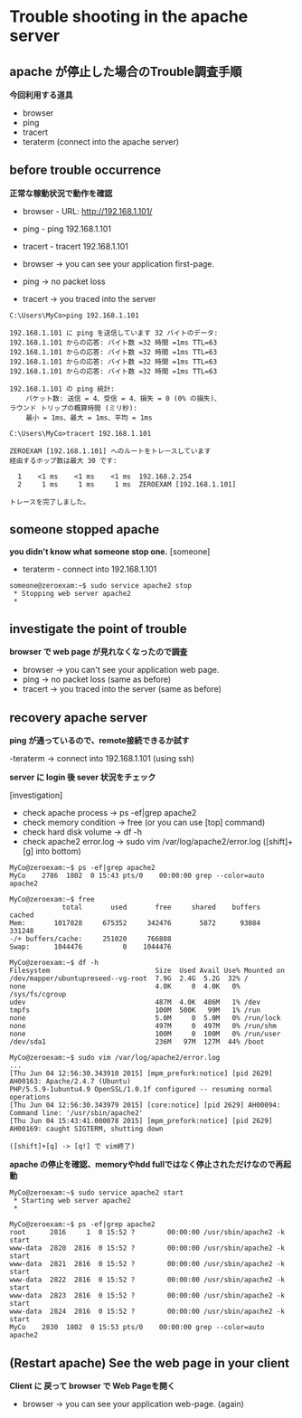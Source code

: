 # Trouble shooting in the apache server

## apache が停止した場合のTrouble調査手順

**今回利用する道具**

* browser
* ping
* tracert
* teraterm (connect into the apache server)

## before trouble occurrence

**正常な稼動状況で動作を確認**
- browser - URL: http://192.168.1.101/
- ping    - ping 192.168.1.101
- tracert - tracert 192.168.1.101

- browser -> you can see your application first-page.
- ping    -> no packet loss
- tracert -> you traced into the server

```
C:\Users\MyCo>ping 192.168.1.101

192.168.1.101 に ping を送信しています 32 バイトのデータ:
192.168.1.101 からの応答: バイト数 =32 時間 =1ms TTL=63
192.168.1.101 からの応答: バイト数 =32 時間 =1ms TTL=63
192.168.1.101 からの応答: バイト数 =32 時間 =1ms TTL=63
192.168.1.101 からの応答: バイト数 =32 時間 =1ms TTL=63

192.168.1.101 の ping 統計:
    パケット数: 送信 = 4、受信 = 4、損失 = 0 (0% の損失)、
ラウンド トリップの概算時間 (ミリ秒):
    最小 = 1ms、最大 = 1ms、平均 = 1ms

C:\Users\MyCo>tracert 192.168.1.101

ZEROEXAM [192.168.1.101] へのルートをトレースしています
経由するホップ数は最大 30 です:

  1    <1 ms    <1 ms    <1 ms  192.168.2.254
  2     1 ms     1 ms     1 ms  ZEROEXAM [192.168.1.101]

トレースを完了しました。
```

## someone stopped apache 

**you didn't know what someone stop one.**
[someone]
- teraterm - connect into 192.168.1.101

```
someone@zeroexam:~$ sudo service apache2 stop
 * Stopping web server apache2                                                  
 *
```

## investigate the point of trouble

**browser で web page が見れなくなったので調査**

- browser -> you can't see your application web page.
- ping    -> no packet loss (same as before)
- tracert -> you traced into the server (same as before)

## recovery apache server

**ping が通っているので、remote接続できるか試す**

-teraterm -> connect into 192.168.1.101 (using ssh)

**server に login 後 sever 状況をチェック**

[investigation]
- check apache process    -> ps -ef|grep apache2
- check memory condition  -> free (or you can use [top] command)
- check hard disk volume  -> df -h
- check apache2 error.log -> sudo vim /var/log/apache2/error.log ([shift]+[g] into bottom)

```
MyCo@zeroexam:~$ ps -ef|grep apache2
MyCo    2786  1802  0 15:43 pts/0    00:00:00 grep --color=auto apache2
```
```
MyCo@zeroexam:~$ free
             total       used       free     shared    buffers     cached
Mem:       1017828     675352     342476       5872      93084     331248
-/+ buffers/cache:     251020     766808
Swap:      1044476          0    1044476
```
```
MyCo@zeroexam:~$ df -h
Filesystem                          Size  Used Avail Use% Mounted on
/dev/mapper/ubuntupreseed--vg-root  7.9G  2.4G  5.2G  32% /
none                                4.0K     0  4.0K   0% /sys/fs/cgroup
udev                                487M  4.0K  486M   1% /dev
tmpfs                               100M  500K   99M   1% /run
none                                5.0M     0  5.0M   0% /run/lock
none                                497M     0  497M   0% /run/shm
none                                100M     0  100M   0% /run/user
/dev/sda1                           236M   97M  127M  44% /boot
```
```
MyCo@zeroexam:~$ sudo vim /var/log/apache2/error.log
...
[Thu Jun 04 12:56:30.343910 2015] [mpm_prefork:notice] [pid 2629] AH00163: Apache/2.4.7 (Ubuntu) 
PHP/5.5.9-1ubuntu4.9 OpenSSL/1.0.1f configured -- resuming normal operations
[Thu Jun 04 12:56:30.343979 2015] [core:notice] [pid 2629] AH00094: Command line: '/usr/sbin/apache2'
[Thu Jun 04 15:43:41.000078 2015] [mpm_prefork:notice] [pid 2629] AH00169: caught SIGTERM, shutting down

([shift]+[q] -> [q!] で vim終了)
```

**apache の停止を確認、memoryやhdd fullではなく停止されただけなので再起動**

```
MyCo@zeroexam:~$ sudo service apache2 start
 * Starting web server apache2                                                  
 *
```
```
MyCo@zeroexam:~$ ps -ef|grep apache2
root      2816     1  0 15:52 ?        00:00:00 /usr/sbin/apache2 -k start
www-data  2820  2816  0 15:52 ?        00:00:00 /usr/sbin/apache2 -k start
www-data  2821  2816  0 15:52 ?        00:00:00 /usr/sbin/apache2 -k start
www-data  2822  2816  0 15:52 ?        00:00:00 /usr/sbin/apache2 -k start
www-data  2823  2816  0 15:52 ?        00:00:00 /usr/sbin/apache2 -k start
www-data  2824  2816  0 15:52 ?        00:00:00 /usr/sbin/apache2 -k start
MyCo    2830  1802  0 15:53 pts/0    00:00:00 grep --color=auto apache2
```

## (Restart apache) See the web page in your client

**Client に 戻って browser で Web Pageを開く**

- browser -> you can see your application web-page. (again)


